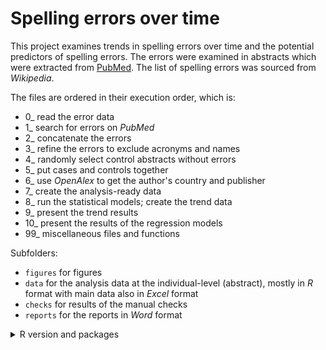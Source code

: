# Spelling errors over time

This project examines trends in spelling errors over time and the potential predictors of spelling errors. The errors were examined in abstracts which were extracted from [PubMed](https://pubmed.ncbi.nlm.nih.gov/). The list of spelling errors was sourced from _Wikipedia_. 

The files are ordered in their execution order, which is:
* 0_ read the error data
* 1_ search for errors on _PubMed_
* 2_ concatenate the errors
* 3_ refine the errors to exclude acronyms and names
* 4_ randomly select control abstracts without errors
* 5_ put cases and controls together
* 6_ use _OpenAlex_ to get the author's country and publisher
* 7_ create the analysis-ready data
* 8_ run the statistical models; create the trend data
* 9_ present the trend results
* 10_ present the results of the regression models
* 99_ miscellaneous files and functions

Subfolders:
* `figures` for figures
* `data` for the analysis data at the individual-level (abstract), mostly in _R_ format with main data also in _Excel_ format
* `checks` for results of the manual checks
* `reports` for the reports in _Word_ format


<details><summary>R version and packages</summary>
<p>

```
R version 4.4.1 (2024-06-14 ucrt)
Platform: x86_64-w64-mingw32/x64
Running under: Windows 11 x64 (build 22631)

Matrix products: default

locale:
[1] LC_COLLATE=English_Australia.utf8  LC_CTYPE=English_Australia.utf8   
[3] LC_MONETARY=English_Australia.utf8 LC_NUMERIC=C                      
[5] LC_TIME=English_Australia.utf8    

time zone: Australia/Brisbane
tzcode source: internal

attached base packages:
[1] stats     graphics  grDevices utils     datasets  methods   base     

other attached packages:
 [1] nimble_1.2.1      gridExtra_2.3     ggplot2_3.5.1     ggtext_0.1.2     
 [5] countrycode_1.6.0 stringr_1.5.1     tidyr_1.3.1       flextable_0.9.6  
 [9] janitor_2.2.0     dplyr_1.1.4      

loaded via a namespace (and not attached):
 [1] gtable_0.3.5            xfun_0.47               lattice_0.22-6         
 [4] numDeriv_2016.8-1.1     vctrs_0.6.5             tools_4.4.1            
 [7] generics_0.1.3          parallel_4.4.1          curl_5.2.3             
[10] tibble_3.2.1            fansi_1.0.6             pkgconfig_2.0.3        
[13] data.table_1.15.4       uuid_1.2-1              lifecycle_1.0.4        
[16] compiler_4.4.1          textshaping_0.4.0       munsell_0.5.1          
[19] snakecase_0.11.1        httpuv_1.6.15           fontquiver_0.2.1       
[22] fontLiberation_0.1.0    htmltools_0.5.8.1       yaml_2.3.10            
[25] pracma_2.4.4            later_1.3.2             pillar_1.9.0           
[28] crayon_1.5.3            gfonts_0.2.0            openssl_2.2.1          
[31] rsconnect_1.3.1         mime_0.12               fontBitstreamVera_0.1.1
[34] tidyselect_1.2.1        zip_2.3.1               digest_0.6.36          
[37] stringi_1.8.4           purrr_1.0.2             fastmap_1.2.0          
[40] grid_4.4.1              colorspace_2.1-1        cli_3.6.3              
[43] magrittr_2.0.3          crul_1.5.0              utf8_1.2.4             
[46] withr_3.0.1             gdtools_0.3.7           scales_1.3.0           
[49] promises_1.3.0          lubridate_1.9.3         timechange_0.3.0       
[52] rmarkdown_2.28          officer_0.6.6           igraph_2.0.3           
[55] askpass_1.2.0           ragg_1.3.2              coda_0.19-4.1          
[58] shiny_1.9.1             evaluate_0.24.0         knitr_1.48             
[61] rlang_1.1.4             gridtext_0.1.5          Rcpp_1.0.13            
[64] xtable_1.8-4            glue_1.7.0              httpcode_0.3.0         
[67] xml2_1.3.6              rstudioapi_0.16.0       jsonlite_1.8.8         
[70] R6_2.6.1                systemfonts_1.1.0       
```

</p>
</details>
